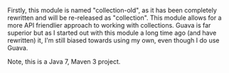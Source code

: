 Firstly, this module is named "collection-old", as it has been completely rewritten and will be re-released as "collection".
This module allows for a more API friendlier approach to working with collections.
Guava is far superior but as I started out with this module a long time ago (and have rewritten) it, I'm still biased towards using my own, even though I do use Guava.

Note, this is a Java 7, Maven 3 project.
